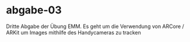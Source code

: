 # abgabe-03

Dritte Abgabe der Übung EMM. Es geht um die Verwendung von ARCore / ARKit um Images mithilfe des Handycameras zu tracken
